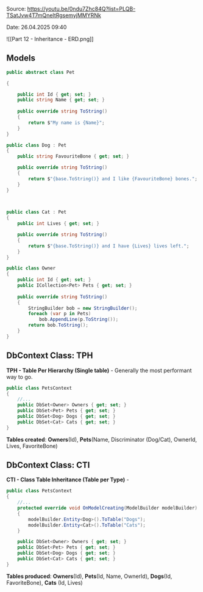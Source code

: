 Source: https://youtu.be/0ndu7Zhc84Q?list=PLQB-TSatJvw4T7mQneItRgsemyjMMYRNk

Date: 26.04.2025 09:40

![[Part 12 - Inheritance - ERD.png]]

## Models 
```C#
public abstract class Pet

{

    public int Id { get; set; }
    public string Name { get; set; }
    
    public override string ToString()
    {
        return $"My name is {Name}";
    }
}

public class Dog : Pet
{
    public string FavouriteBone { get; set; }

    public override string ToString()
    {
        return $"{base.ToString()} and I like {FavouriteBone} bones.";
    }
}

  

public class Cat : Pet
{
    public int Lives { get; set; }

    public override string ToString()
    {
        return $"{base.ToString()} and I have {Lives} lives left.";
    }
}

public class Owner
{
    public int Id { get; set; }
    public ICollection<Pet> Pets { get; set; }
  
    public override string ToString()
    {
        StringBuilder bob = new StringBuilder();
        foreach (var p in Pets)
            bob.AppendLine(p.ToString());
        return bob.ToString();
    }
}
```

## DbContext Class: TPH
**TPH - Table Per Hierarchy (Single table)** - Generally the most performant way to go.

```C#
public class PetsContext 
{
	//...
	public DbSet<Owner> Owners { get; set; }
	public DbSet<Pet> Pets { get; set; }
	public DbSet<Dog> Dogs { get; set; }
	public DbSet<Cat> Cats { get; set; }
}
```

**Tables created**: **Owners**(Id), **Pets**(Name, Discriminator (Dog/Cat), OwnerId, Lives, FavoriteBone)

## DbContext Class: CTI
**CTI - Class Table Inheritance (Table per Type)** - 

```C#
public class PetsContext 
{
	//...
	protected override void OnModelCreating(ModelBuilder modelBuilder)
    {
        modelBuilder.Entity<Dog>().ToTable("Dogs");
	    modelBuilder.Entity<Cat>().ToTable("Cats");
    }

	public DbSet<Owner> Owners { get; set; }
    public DbSet<Pet> Pets { get; set; }
	public DbSet<Dog> Dogs { get; set; }
    public DbSet<Cat> Cats { get; set; }
}
```
**Tables produced**: **Owners**(Id), **Pets**(Id, Name, OwnerId), **Dogs**(Id, FavoriteBone), **Cats** (Id, Lives)

